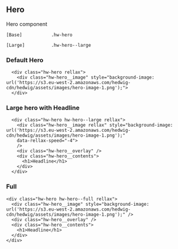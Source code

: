 ## Hero

Hero component

```code
[Base]           .hw-hero

[Large]          .hw-hero--large
```

### Default Hero

```html|span-6,plain,light
  <div class="hw-hero rellax">
    <div class="hw-hero__image" style="background-image: url('https://s3.eu-west-2.amazonaws.com/hedwig-cdn/hedwig/assets/images/hero-image-1.png');">
  </div>
```

### Large hero with Headline

```html|span-6,plain,light
  <div class="hw-hero hw-hero--large rellax">
    <div class="hw-hero__image rellax" style="background-image: url('https://s3.eu-west-2.amazonaws.com/hedwig-cdn/hedwig/assets/images/hero-image-1.png');"
    data-rellax-speed="-4">
    />
    <div class="hw-hero__overlay" />
    <div class="hw-hero__contents">
      <h1>Headline</h1>
    </div>
  </div>
```

### Full

```html|span-6,plain,light
<div class="hw-hero hw-hero--full rellax">
  <div class="hw-hero__image" style="background-image: url('https://s3.eu-west-2.amazonaws.com/hedwig-cdn/hedwig/assets/images/hero-image-1.png');" />
  <div class="hw-hero__overlay" />
  <div class="hw-hero__contents">
    <h1>Headline</h1>
  </div>
</div>
```
